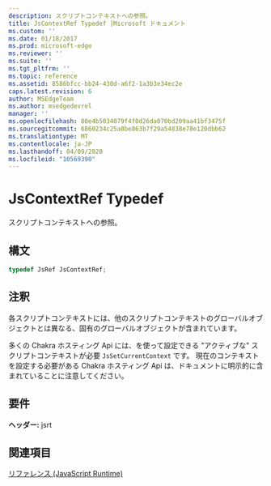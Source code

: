```yaml
---
description: スクリプトコンテキストへの参照。
title: JsContextRef Typedef |Microsoft ドキュメント
ms.custom: ''
ms.date: 01/18/2017
ms.prod: microsoft-edge
ms.reviewer: ''
ms.suite: ''
ms.tgt_pltfrm: ''
ms.topic: reference
ms.assetid: 8586bfcc-bb24-430d-a6f2-1a3b3e34ec2e
caps.latest.revision: 6
author: MSEdgeTeam
ms.author: msedgedevrel
manager: ''
ms.openlocfilehash: 80e4b5034079f4f0d26da070bd209aa41bf3475f
ms.sourcegitcommit: 6860234c25a8be863b7f29a54838e78e120dbb62
ms.translationtype: MT
ms.contentlocale: ja-JP
ms.lasthandoff: 04/09/2020
ms.locfileid: "10569390"
---
```

# JsContextRef Typedef
スクリプトコンテキストへの参照。  
  
## 構文  
  
```cpp  
typedef JsRef JsContextRef;  
```  
  
## 注釈  
 各スクリプトコンテキストには、他のスクリプトコンテキストのグローバルオブジェクトとは異なる、固有のグローバルオブジェクトが含まれています。  
  
 多くの Chakra ホスティング Api には、を使って設定できる "アクティブな" スクリプトコンテキストが必要 `JsSetCurrentContext` です。 現在のコンテキストを設定する必要がある Chakra ホスティング Api は、ドキュメントに明示的に含まれていることに注意してください。  
  
## 要件  
 **ヘッダー:** jsrt  
  
## 関連項目  
 [リファレンス (JavaScript Runtime)](../chakra-hosting/reference-javascript-runtime.md)